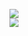 [![](https://img.shields.io/badge/Made%20With-Github%20Spray-lightgrey.svg?style=for-the-badge&logo=github)](https://github.com/Annihil/github-spray#1517)  
[![](https://i.imgur.com/2DrTn0Z.gif)](https://github.com/Annihil/github-spray)